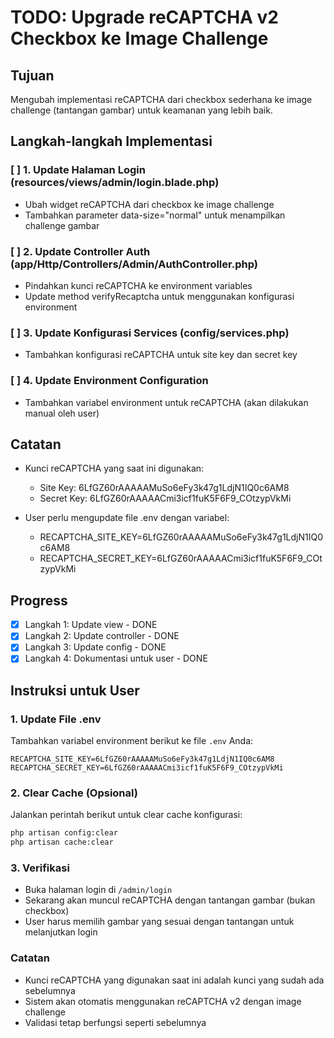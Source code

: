 # TODO: Upgrade reCAPTCHA v2 Checkbox ke Image Challenge

## Tujuan
Mengubah implementasi reCAPTCHA dari checkbox sederhana ke image challenge (tantangan gambar) untuk keamanan yang lebih baik.

## Langkah-langkah Implementasi

### [ ] 1. Update Halaman Login (resources/views/admin/login.blade.php)
- Ubah widget reCAPTCHA dari checkbox ke image challenge
- Tambahkan parameter data-size="normal" untuk menampilkan challenge gambar

### [ ] 2. Update Controller Auth (app/Http/Controllers/Admin/AuthController.php)
- Pindahkan kunci reCAPTCHA ke environment variables
- Update method verifyRecaptcha untuk menggunakan konfigurasi environment

### [ ] 3. Update Konfigurasi Services (config/services.php)
- Tambahkan konfigurasi reCAPTCHA untuk site key dan secret key

### [ ] 4. Update Environment Configuration
- Tambahkan variabel environment untuk reCAPTCHA (akan dilakukan manual oleh user)

## Catatan
- Kunci reCAPTCHA yang saat ini digunakan:
  - Site Key: 6LfGZ60rAAAAAMuSo6eFy3k47g1LdjN1IQ0c6AM8
  - Secret Key: 6LfGZ60rAAAAACmi3icf1fuK5F6F9_COtzypVkMi

- User perlu mengupdate file .env dengan variabel:
  - RECAPTCHA_SITE_KEY=6LfGZ60rAAAAAMuSo6eFy3k47g1LdjN1IQ0c6AM8
  - RECAPTCHA_SECRET_KEY=6LfGZ60rAAAAACmi3icf1fuK5F6F9_COtzypVkMi

## Progress
- [x] Langkah 1: Update view - DONE
- [x] Langkah 2: Update controller - DONE  
- [x] Langkah 3: Update config - DONE
- [x] Langkah 4: Dokumentasi untuk user - DONE

## Instruksi untuk User

### 1. Update File .env
Tambahkan variabel environment berikut ke file `.env` Anda:

```
RECAPTCHA_SITE_KEY=6LfGZ60rAAAAAMuSo6eFy3k47g1LdjN1IQ0c6AM8
RECAPTCHA_SECRET_KEY=6LfGZ60rAAAAACmi3icf1fuK5F6F9_COtzypVkMi
```

### 2. Clear Cache (Opsional)
Jalankan perintah berikut untuk clear cache konfigurasi:
```bash
php artisan config:clear
php artisan cache:clear
```

### 3. Verifikasi
- Buka halaman login di `/admin/login`
- Sekarang akan muncul reCAPTCHA dengan tantangan gambar (bukan checkbox)
- User harus memilih gambar yang sesuai dengan tantangan untuk melanjutkan login

### Catatan
- Kunci reCAPTCHA yang digunakan saat ini adalah kunci yang sudah ada sebelumnya
- Sistem akan otomatis menggunakan reCAPTCHA v2 dengan image challenge
- Validasi tetap berfungsi seperti sebelumnya
